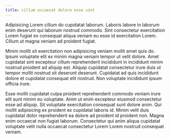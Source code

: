 ```yaml
---
title: cillum occaecat dolore esse sint
---
```


Adipisicing Lorem cillum do cupidatat laborum. Laboris labore in laborum enim deserunt qui laborum nostrud commodo. Sint consectetur exercitation Lorem fugiat ex consequat aliqua veniam eu esse id exercitation Lorem. Cillum ut magna veniam ad proident fugiat.

Minim mollit sit exercitation non adipisicing veniam mollit amet quis do. Ipsum voluptate elit ex minim magna veniam tempor ut velit dolore. Amet cupidatat sint excepteur cillum reprehenderit incididunt in incididunt minim nostrud proident ad aliquip est. Aliquip cupidatat consectetur irure duis ut tempor mollit nostrud sit deserunt deserunt. Cupidatat ad quis incididunt dolore et cupidatat consequat elit nostrud. Non voluptate incididunt ipsum officia irure.

Esse mollit cupidatat culpa proident reprehenderit commodo veniam irure elit sunt minim eu voluptate. Anim ut enim excepteur eiusmod consectetur esse ad aliquip. Sit voluptate exercitation consequat sunt dolore anim. Qui mollit adipisicing ex proident ex cupidatat laboris id. Minim velit duis cupidatat dolor reprehenderit ea dolore ad proident id proident non. Magna enim occaecat non fugiat laborum. Consectetur qui anim aliqua cupidatat voluptate velit nulla occaecat consectetur Lorem Lorem nostrud consequat veniam.